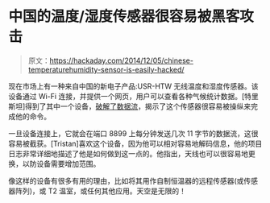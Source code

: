 # 中国的温度/湿度传感器很容易被黑客攻击

> 原文：<https://hackaday.com/2014/12/05/chinese-temperaturehumidity-sensor-is-easily-hacked/>

现在市场上有一种来自中国的新电子产品:USR-HTW 无线温度和湿度传感器。该设备通过 Wi-Fi 连接，并提供一个网页，用户可以查看各种气候统计数据。[特里斯坦]得到了其中一个设备，[破解了数据流](http://electronics.ozonejunkie.com/2014/12/opening-up-the-usr-htw-wifi-temperature-humidity-sensor/)，揭示了这个传感器很容易被操纵来完成他的命令。

一旦设备连接上，它就会在端口 8899 上每分钟发送几次 11 字节的数据流，这很容易被截获。[Tristan]喜欢这个设备，因为他可以相对容易地解码信息，他的项目日志非常详细地描述了他是如何做到这一点的。他指出，天线也可以很容易地更换，以防设备需要增加范围。

像这样的设备有很多有用的理由，比如将其用作自制恒温器的远程传感器(或传感器阵列)，或 T2 温室，或任何其他应用。天空是无限的！